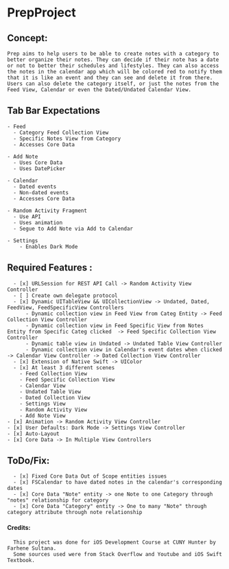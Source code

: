 # PrepProject

## Concept:
    Prep aims to help users to be able to create notes with a category to better organize their notes. They can decide if their note has a date or not to better their schedules and lifestyles. They can also access the notes in the calendar app which will be colored red to notify them that it is like an event and they can see and delete it from there. Users can also delete the category itself, or just the notes from the Feed View, Calendar or even the Dated/Undated Calendar View. 

## Tab Bar Expectations
    - Feed
      - Category Feed Collection View
      - Specific Notes View from Category 
      - Accesses Core Data
      
    - Add Note
      - Uses Core Data
      - Uses DatePicker

    - Calendar
      - Dated events
      - Non-dated events
      - Accesses Core Data
      
    - Random Activity Fragment
      - Use API
      - Uses animation
      - Segue to Add Note via Add to Calendar
      
    - Settings
        - Enables Dark Mode  
  
  ## Required Features :
      - [x] URLSession for REST API Call -> Random Activity View Controller 
      - [ ] Create own delegate protocol
      - [x] Dynamic UITableView && UICollectionView -> Undated, Dated, FeedView, FeedSpecificView Controllers
          - Dynamic collection view in Feed View from Categ Entity -> Feed Collection View Controller
          - Dynamic collection view in Feed Specific View from Notes Entity from Specific Categ clicked  -> Feed Specific Collection View Controller
          - Dynamic table view in Undated -> Undated Table View Controller
          - Dynamic collection view in Calendar's event dates when clicked -> Calendar View Controller -> Dated Collection View Controller
      - [x] Extension of Native Swift -> UIColor
      - [x] At least 3 different scenes
        - Feed Collection View
        - Feed Specific Collection View
        - Calendar View
        - Undated Table View
        - Dated Collection View
        - Settings View
        - Random Activity View
        - Add Note View
    - [x] Animation -> Random Activity View Controller
    - [x] User Defaults: Dark Mode -> Settings View Controller
    - [x] Auto-Layout 
    - [x] Core Data -> In Multiple View Controllers


  ## ToDo/Fix:
      - [x] Fixed Core Data Out of Scope entities issues
      - [x] FSCalendar to have dated notes in the calendar's corresponding dates 
      - [x] Core Data "Note" entity -> one Note to one Category through "notes" relationship for category
      - [x] Core Data "Category" entity -> One to many "Note" through category attribute through note relationship
  
  #### Credits:
      This project was done for iOS Development Course at CUNY Hunter by Farhene Sultana. 
      Some sources used were from Stack Overflow and Youtube and iOS Swift Textbook.
